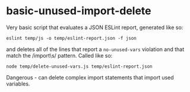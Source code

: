 # basic-unused-import-delete
Very basic script that evaluates a JSON ESLint report, generated like so:

```
eslint temp/js -o temp/eslint-report.json -f json
```
and deletes all of the lines that report a `no-unused-vars` violation and that match the /import\s/ pattern. Called like so:

```
node temp/delete-unused-vars.js temp/eslint-report.json
```

Dangerous - can delete complex import statements that import used variables. 
